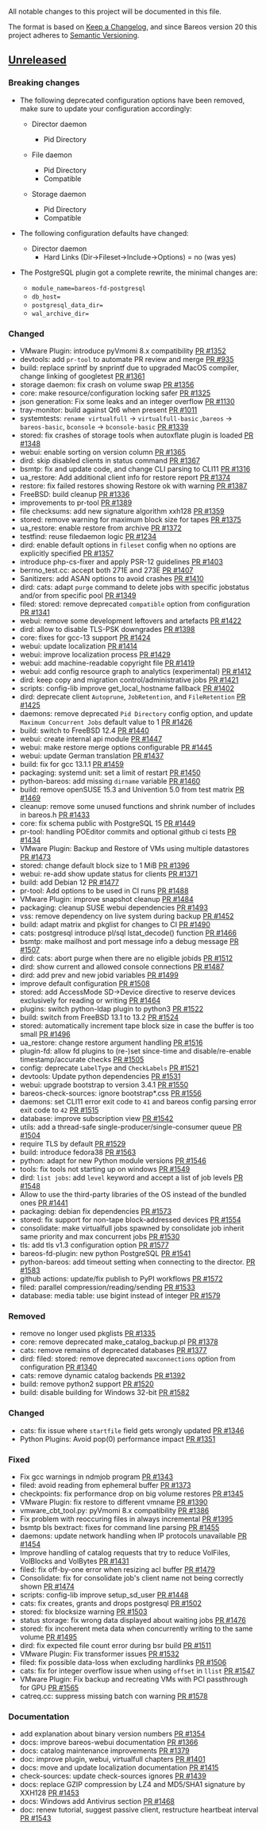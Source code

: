 All notable changes to this project will be documented in this file.

The format is based on [Keep a Changelog](https://keepachangelog.com/en/1.0.0/),
and since Bareos version 20 this project adheres to [Semantic Versioning](https://semver.org/spec/v2.0.0.html).

## [Unreleased]

### Breaking changes
- The following deprecated configuration options have been removed, make sure to update your configuration accordingly:
   * Director daemon
     * Pid Directory
     
   * File daemon
     * Pid Directory
     * Compatible
     
   * Storage daemon
     * Pid Directory
     * Compatible

- The following configuration defaults have changed:
   * Director daemon
     * Hard Links (Dir->Fileset->Include->Options) = no (was yes)

- The PostgreSQL plugin got a complete rewrite, the minimal changes are:
   * `module_name=bareos-fd-postgresql`
   * `db_host=`
   * `postgresql_data_dir=`
   * `wal_archive_dir=`

### Changed
- VMware Plugin: introduce pyVmomi 8.x compatibility [PR #1352]
- devtools: add `pr-tool` to automate PR review and merge [PR #935]
- build: replace sprintf by snprintf due to upgraded MacOS compiler, change linking of googletest [PR #1361]
- storage daemon: fix crash on volume swap [PR #1356]
- core: make resource/configuration locking safer [PR #1325]
- json generation: Fix some leaks and an integer overflow [PR #1130]
- tray-monitor: build against Qt6 when present [PR #1011]
- systemtests: `rename virtualfull` -> `virtualfull-basic` ,`bareos` -> `bareos-basic`, `bconsole` -> `bconsole-basic` [PR #1339]
- stored: fix crashes of storage tools when autoxflate plugin is loaded [PR #1348]
- webui: enable sorting on version column [PR #1365]
- dird: skip disabled clients in status command [PR #1367]
- bsmtp: fix and update code, and change CLI parsing to CLI11 [PR #1316]
- ua_restore: Add additional client info for restore report [PR #1374]
- restore: fix failed restores showing Restore ok with warning [PR #1387]
- FreeBSD: build cleanup [PR #1336]
- improvements to pr-tool [PR #1389]
- file checksums: add new signature algorithm xxh128 [PR #1359]
- stored: remove warning for maximum block size for tapes [PR #1375]
- ua_restore: enable restore from archive [PR #1372]
- testfind: reuse filedaemon logic [PR #1234]
- dird: enable default options in `fileset` config when no options are explicitly specified [PR #1357]
- introduce php-cs-fixer and apply PSR-12 guidelines [PR #1403]
- berrno_test.cc: accept both 271E and 273E [PR #1407]
- Sanitizers: add ASAN options to avoid crashes [PR #1410]
- dird: cats: adapt `purge` command to delete jobs with specific jobstatus and/or from specific pool [PR #1349]
- filed: stored: remove deprecated `compatible` option from configuration  [PR #1341]
- webui: remove some development leftovers and artefacts [PR #1422]
- dird: allow to disable TLS-PSK downgrades [PR #1398]
- core: fixes for gcc-13 support [PR #1424]
- webui: update localization [PR #1414]
- webui: improve localization process [PR #1429]
- webui: add machine-readable copyright file [PR #1419]
- webui: add config resource graph to analytics (experimental) [PR #1412]
- dird: keep copy and migration control/administrative jobs [PR #1421]
- scripts: config-lib improve get_local_hostname fallback [PR #1402]
- dird: deprecate client `Autoprune`, `JobRetention`, and `FileRetention` [PR #1425]
- daemons: remove deprecated `Pid Directory` config option, and update `Maximum Concurrent Jobs` default value to 1 [PR #1426]
- build: switch to FreeBSD 12.4 [PR #1440]
- webui: create internal api module [PR #1447]
- webui: make restore merge options configurable [PR #1445]
- webui: update German translation [PR #1437]
- build: fix for gcc 13.1.1 [PR #1459]
- packaging: systemd unit: set a limit of restart [PR #1450]
- python-bareos: add missing `dirname` variable [PR #1460]
- build: remove openSUSE 15.3 and Univention 5.0 from test matrix [PR #1469]
- cleanup: remove some unused functions and shrink number of includes in bareos.h [PR #1433]
- core: fix schema public with PostgreSQL 15 [PR #1449]
- pr-tool: handling POEditor commits and optional github ci tests [PR #1434]
- VMware Plugin: Backup and Restore of VMs using multiple datastores [PR #1473]
- stored: change default block size to 1 MiB [PR #1396]
- webui: re-add show update status for clients [PR #1371]
- build: add Debian 12 [PR #1477]
- pr-tool: Add options to be used in CI runs [PR #1488]
- VMware Plugin: improve snapshot cleanup [PR #1484]
- packaging: cleanup SUSE webui dependencies [PR #1493]
- vss: remove dependency on live system during backup [PR #1452]
- build: adapt matrix and pkglist for changes to CI [PR #1490]
- cats: postgresql introduce pl/sql lstat_decode() function [PR #1466]
- bsmtp: make mailhost and port message info a debug message [PR #1507]
- dird: cats: abort purge when there are no eligible jobids [PR #1512]
- dird: show current and allowed console connections [PR #1487]
- dird: add prev and new jobid variables [PR #1499]
- improve default configuration [PR #1508]
- stored: add AccessMode SD->Device directive to reserve devices exclusively for reading or writing [PR #1464]
- plugins: switch python-ldap plugin to  python3 [PR #1522]
- build: switch from FreeBSD 13.1 to 13.2 [PR #1524]
- stored: automatically increment tape block size in case the buffer is too small [PR #1496]
- ua_restore: change restore argument handling [PR #1516]
- plugin-fd: allow fd plugins to (re-)set since-time and disable/re-enable timestamp/accurate checks [PR #1505]
- config: deprecate `LabelType` and `CheckLabels` [PR #1521]
- devtools: Update python dependencies [PR #1531]
- webui: upgrade bootstrap to version 3.4.1 [PR #1550]
- bareos-check-sources: ignore bootstrap*.css [PR #1556]
- daemons: set CLI11 error exit code to `41` and bareos config parsing error exit code to `42` [PR #1515]
- database: improve subscription view [PR #1542]
- utils: add a thread-safe single-producer/single-consumer queue [PR #1504]
- require TLS by default [PR #1529]
- build: introduce fedora38 [PR #1563]
- python: adapt for new Python module versions [PR #1546]
- tools: fix tools not starting up on windows  [PR #1549]
- dird: `list jobs`: add `level` keyword and accept a list of job levels [PR #1548]
- Allow to use the third-party libraries of the OS instead of the bundled ones [PR #1441]
- packaging: debian fix dependencies [PR #1573]
- stored: fix support for non-tape block-addressed devices [PR #1554]
- consolidate: make virtualfull jobs spawned by consolidate job inherit same priority and max concurrent jobs [PR #1530]
- tls: add tls v1.3 configuration option [PR #1577]
- bareos-fd-plugin: new python PostgreSQL [PR #1541]
- python-bareos: add timeout setting when connecting to the director. [PR #1583]
- github actions: update/fix publish to PyPI workflows [PR #1572]
- filed: parallel compression/reading/sending [PR #1533]
- database: media table: use bigint instead of integer [PR #1579]

### Removed
- remove no longer used pkglists [PR #1335]
- core: remove deprecated make_catalog_backup.pl [PR #1378]
- cats: remove remains of deprecated databases [PR #1377]
- dird: filed: stored: remove deprecated `maxconnections` option from configuration [PR #1340]
- cats: remove dynamic catalog backends [PR #1392]
- build: remove python2 support [PR #1520]
- build: disable building for Windows 32-bit [PR #1582]

### Changed
- cats: fix issue where `startfile` field gets wrongly updated [PR #1346]
- Python Plugins: Avoid pop(0) performance impact [PR #1351]

### Fixed
- Fix gcc warnings in ndmjob program [PR #1343]
- filed: avoid reading from ephemeral buffer [PR #1373]
- checkpoints: fix performance drop on big volume restores [PR #1345]
- VMware Plugin: fix restore to different vmname [PR #1390]
- vmware_cbt_tool.py: pyVmomi 8.x compatibility [PR #1386]
- Fix problem with reoccuring files in always incremental [PR #1395]
- bsmtp bls bextract: fixes for command line parsing [PR #1455]
- daemons: update network handling when IP protocols unavailable [PR #1454]
- Improve handling of catalog requests that try to reduce VolFiles, VolBlocks and VolBytes [PR #1431]
- filed: fix off-by-one error when resizing acl buffer [PR #1479]
- Consolidate: fix for consolidate job's client name not being correctly shown [PR #1474]
- scripts: config-lib improve setup_sd_user [PR #1448]
- cats: fix creates, grants and drops postgresql [PR #1502]
- stored: fix blocksize warning [PR #1503]
- status storage: fix wrong data displayed about waiting jobs [PR #1476]
- stored: fix incoherent meta data when concurrently writing to the same volume [PR #1495]
- dird: fix expected file count error during bsr build  [PR #1511]
- VMware Plugin: Fix transformer issues [PR #1532]
- filed: fix possible data-loss when excluding hardlinks [PR #1506]
- cats: fix for integer overflow issue when using `offset` in `llist` [PR #1547]
- VMware Plugin: Fix backup and recreating VMs with PCI passthrough for GPU [PR #1565]
- catreq.cc: suppress missing batch con warning [PR #1578]

### Documentation
- add explanation about binary version numbers [PR #1354]
- docs: improve bareos-webui documentation [PR #1366]
- docs: catalog maintenance improvements [PR #1379]
- doc: improve plugin, webui, virtualfull chapters [PR #1401]
- docs: move and update localization documentation [PR #1415]
- check-sources: update check-sources ignores [PR #1439]
- docs: replace GZIP compression by LZ4 and MD5/SHA1 signature by XXH128 [PR #1453]
- docs: Windows add Antivirus section [PR #1468]
- doc: renew tutorial, suggest passive client, restructure heartbeat interval [PR #1543]

[PR #935]: https://github.com/bareos/bareos/pull/935
[PR #1011]: https://github.com/bareos/bareos/pull/1011
[PR #1130]: https://github.com/bareos/bareos/pull/1130
[PR #1234]: https://github.com/bareos/bareos/pull/1234
[PR #1316]: https://github.com/bareos/bareos/pull/1316
[PR #1325]: https://github.com/bareos/bareos/pull/1325
[PR #1335]: https://github.com/bareos/bareos/pull/1335
[PR #1336]: https://github.com/bareos/bareos/pull/1336
[PR #1339]: https://github.com/bareos/bareos/pull/1339
[PR #1340]: https://github.com/bareos/bareos/pull/1340
[PR #1341]: https://github.com/bareos/bareos/pull/1341
[PR #1343]: https://github.com/bareos/bareos/pull/1343
[PR #1345]: https://github.com/bareos/bareos/pull/1345
[PR #1346]: https://github.com/bareos/bareos/pull/1346
[PR #1348]: https://github.com/bareos/bareos/pull/1348
[PR #1349]: https://github.com/bareos/bareos/pull/1349
[PR #1351]: https://github.com/bareos/bareos/pull/1351
[PR #1352]: https://github.com/bareos/bareos/pull/1352
[PR #1354]: https://github.com/bareos/bareos/pull/1354
[PR #1356]: https://github.com/bareos/bareos/pull/1356
[PR #1357]: https://github.com/bareos/bareos/pull/1357
[PR #1359]: https://github.com/bareos/bareos/pull/1359
[PR #1361]: https://github.com/bareos/bareos/pull/1361
[PR #1365]: https://github.com/bareos/bareos/pull/1365
[PR #1366]: https://github.com/bareos/bareos/pull/1366
[PR #1367]: https://github.com/bareos/bareos/pull/1367
[PR #1371]: https://github.com/bareos/bareos/pull/1371
[PR #1372]: https://github.com/bareos/bareos/pull/1372
[PR #1373]: https://github.com/bareos/bareos/pull/1373
[PR #1374]: https://github.com/bareos/bareos/pull/1374
[PR #1375]: https://github.com/bareos/bareos/pull/1375
[PR #1377]: https://github.com/bareos/bareos/pull/1377
[PR #1378]: https://github.com/bareos/bareos/pull/1378
[PR #1379]: https://github.com/bareos/bareos/pull/1379
[PR #1386]: https://github.com/bareos/bareos/pull/1386
[PR #1387]: https://github.com/bareos/bareos/pull/1387
[PR #1389]: https://github.com/bareos/bareos/pull/1389
[PR #1390]: https://github.com/bareos/bareos/pull/1390
[PR #1392]: https://github.com/bareos/bareos/pull/1392
[PR #1395]: https://github.com/bareos/bareos/pull/1395
[PR #1396]: https://github.com/bareos/bareos/pull/1396
[PR #1398]: https://github.com/bareos/bareos/pull/1398
[PR #1401]: https://github.com/bareos/bareos/pull/1401
[PR #1402]: https://github.com/bareos/bareos/pull/1402
[PR #1403]: https://github.com/bareos/bareos/pull/1403
[PR #1407]: https://github.com/bareos/bareos/pull/1407
[PR #1410]: https://github.com/bareos/bareos/pull/1410
[PR #1412]: https://github.com/bareos/bareos/pull/1412
[PR #1414]: https://github.com/bareos/bareos/pull/1414
[PR #1415]: https://github.com/bareos/bareos/pull/1415
[PR #1419]: https://github.com/bareos/bareos/pull/1419
[PR #1421]: https://github.com/bareos/bareos/pull/1421
[PR #1422]: https://github.com/bareos/bareos/pull/1422
[PR #1424]: https://github.com/bareos/bareos/pull/1424
[PR #1425]: https://github.com/bareos/bareos/pull/1425
[PR #1426]: https://github.com/bareos/bareos/pull/1426
[PR #1429]: https://github.com/bareos/bareos/pull/1429
[PR #1431]: https://github.com/bareos/bareos/pull/1431
[PR #1433]: https://github.com/bareos/bareos/pull/1433
[PR #1434]: https://github.com/bareos/bareos/pull/1434
[PR #1437]: https://github.com/bareos/bareos/pull/1437
[PR #1439]: https://github.com/bareos/bareos/pull/1439
[PR #1440]: https://github.com/bareos/bareos/pull/1440
[PR #1441]: https://github.com/bareos/bareos/pull/1441
[PR #1445]: https://github.com/bareos/bareos/pull/1445
[PR #1447]: https://github.com/bareos/bareos/pull/1447
[PR #1448]: https://github.com/bareos/bareos/pull/1448
[PR #1449]: https://github.com/bareos/bareos/pull/1449
[PR #1450]: https://github.com/bareos/bareos/pull/1450
[PR #1452]: https://github.com/bareos/bareos/pull/1452
[PR #1453]: https://github.com/bareos/bareos/pull/1453
[PR #1454]: https://github.com/bareos/bareos/pull/1454
[PR #1455]: https://github.com/bareos/bareos/pull/1455
[PR #1459]: https://github.com/bareos/bareos/pull/1459
[PR #1460]: https://github.com/bareos/bareos/pull/1460
[PR #1464]: https://github.com/bareos/bareos/pull/1464
[PR #1466]: https://github.com/bareos/bareos/pull/1466
[PR #1468]: https://github.com/bareos/bareos/pull/1468
[PR #1469]: https://github.com/bareos/bareos/pull/1469
[PR #1473]: https://github.com/bareos/bareos/pull/1473
[PR #1474]: https://github.com/bareos/bareos/pull/1474
[PR #1476]: https://github.com/bareos/bareos/pull/1476
[PR #1477]: https://github.com/bareos/bareos/pull/1477
[PR #1479]: https://github.com/bareos/bareos/pull/1479
[PR #1484]: https://github.com/bareos/bareos/pull/1484
[PR #1487]: https://github.com/bareos/bareos/pull/1487
[PR #1488]: https://github.com/bareos/bareos/pull/1488
[PR #1490]: https://github.com/bareos/bareos/pull/1490
[PR #1493]: https://github.com/bareos/bareos/pull/1493
[PR #1495]: https://github.com/bareos/bareos/pull/1495
[PR #1496]: https://github.com/bareos/bareos/pull/1496
[PR #1499]: https://github.com/bareos/bareos/pull/1499
[PR #1502]: https://github.com/bareos/bareos/pull/1502
[PR #1503]: https://github.com/bareos/bareos/pull/1503
[PR #1504]: https://github.com/bareos/bareos/pull/1504
[PR #1505]: https://github.com/bareos/bareos/pull/1505
[PR #1506]: https://github.com/bareos/bareos/pull/1506
[PR #1507]: https://github.com/bareos/bareos/pull/1507
[PR #1508]: https://github.com/bareos/bareos/pull/1508
[PR #1511]: https://github.com/bareos/bareos/pull/1511
[PR #1512]: https://github.com/bareos/bareos/pull/1512
[PR #1515]: https://github.com/bareos/bareos/pull/1515
[PR #1516]: https://github.com/bareos/bareos/pull/1516
[PR #1520]: https://github.com/bareos/bareos/pull/1520
[PR #1521]: https://github.com/bareos/bareos/pull/1521
[PR #1522]: https://github.com/bareos/bareos/pull/1522
[PR #1524]: https://github.com/bareos/bareos/pull/1524
[PR #1529]: https://github.com/bareos/bareos/pull/1529
[PR #1530]: https://github.com/bareos/bareos/pull/1530
[PR #1531]: https://github.com/bareos/bareos/pull/1531
[PR #1532]: https://github.com/bareos/bareos/pull/1532
[PR #1533]: https://github.com/bareos/bareos/pull/1533
[PR #1541]: https://github.com/bareos/bareos/pull/1541
[PR #1542]: https://github.com/bareos/bareos/pull/1542
[PR #1543]: https://github.com/bareos/bareos/pull/1543
[PR #1546]: https://github.com/bareos/bareos/pull/1546
[PR #1547]: https://github.com/bareos/bareos/pull/1547
[PR #1548]: https://github.com/bareos/bareos/pull/1548
[PR #1549]: https://github.com/bareos/bareos/pull/1549
[PR #1550]: https://github.com/bareos/bareos/pull/1550
[PR #1554]: https://github.com/bareos/bareos/pull/1554
[PR #1556]: https://github.com/bareos/bareos/pull/1556
[PR #1563]: https://github.com/bareos/bareos/pull/1563
[PR #1565]: https://github.com/bareos/bareos/pull/1565
[PR #1572]: https://github.com/bareos/bareos/pull/1572
[PR #1573]: https://github.com/bareos/bareos/pull/1573
[PR #1577]: https://github.com/bareos/bareos/pull/1577
[PR #1578]: https://github.com/bareos/bareos/pull/1578
[PR #1579]: https://github.com/bareos/bareos/pull/1579
[PR #1582]: https://github.com/bareos/bareos/pull/1582
[PR #1583]: https://github.com/bareos/bareos/pull/1583
[unreleased]: https://github.com/bareos/bareos/tree/master
